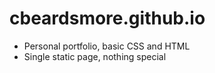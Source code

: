 # cbeardsmore.github.io

- Personal portfolio, basic CSS and HTML
- Single static page, nothing special